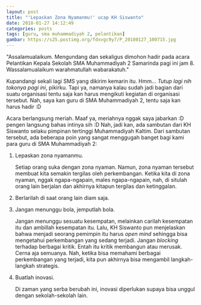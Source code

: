 ```yaml
---
layout: post
title: "'Lepaskan Zona Nyamanmu!' ucap KH Siswanto"
date: 2018-01-27 14:12:49
categories: posts
tags: [guru, sma muhammadiyah 2, pelantikan]
gambar: https://s25.postimg.org/fdxvgc9y7/P_20180127_100715.jpg
---
```


"Assalamualaikum. Mengundang dan sekaligus dimohon hadir pada acara Pelantikan Kepala Sekolah SMA Muhammadiyah 2 Samarinda pagi ini jam 8. Wassalamualaikum warahmatullah wabarakatuh."

Kupandangi sekali lagi SMS yang dikirim kemarin itu. Hmm... _Tutup lagi nih tokonya pagi ini_, pikirku. Tapi ya, namanya kalau sudah jadi bagian dari suatu organisasi tentu saja kan harus mengikuti kegiatan di organisasi tersebut. Nah, saya kan guru di SMA Muhammadiyah 2, tentu saja kan harus hadir :D

Acara berlangsung meriah. Maaf ya, meriahnya nggak saya jabarkan :D pengen langsung bahas intinya sih :D Nah, jadi kan, ada sambutan dari KH Siswanto selaku pimpinan tertinggi Muhammadiyah Kaltim. Dari sambutan tersebut, ada beberapa poin yang sangat menggugah banget bagi kami para guru di SMA Muhammadiyah 2:

1. Lepaskan zona nyamanmu.

	Setiap orang suka dengan zona nyaman. Namun, zona nyaman tersebut membuat kita semakin tergilas oleh perkembangan. Ketika kita di zona nyaman, nggak ngapa-ngapain, males ngapa-ngapain, nah, di situlah orang lain berjalan dan akhirnya kitapun tergilas dan ketinggalan.

2. Berlarilah di saat orang lain diam saja.

3. Jangan menunggu bola, jemputlah bola.

	Jangan menunggu sesuatu kesempatan, melainkan carilah kesempatan itu dan ambillah kesempatan itu. Lalu, KH Siswanto pun menjelaskan bahwa menjadi seorang pemimpin itu harus _open mind_ sehingga bisa mengetahui perkembangan yang sedang terjadi. Jangan _blocking_ terhadap berbagai kritik. Entah itu kritik membangun atau merusak. Cerna aja semuanya. Nah, ketika bisa memahami berbagai perkembangan yang terjadi, kita pun akhirnya bisa mengambil langkah-langkah strategis.

4. Buatlah inovasi.

	Di zaman yang serba berubah ini, inovasi diperlukan supaya bisa unggul dengan sekolah-sekolah lain. 
